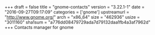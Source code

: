 +++
draft = false
title = "gnome-contacts"
version = "3.22.1-1"
date = "2016-09-27T09:17:09"
categories = ['gnome']
upstreamurl = "http://www.gnome.org/"
arch = "x86_64"
size = "462936"
usize = "3011160"
sha1sum = "a776dd08479729ada7d79132daa1fb4a3af7962d"
+++
Contacts manager for gnome